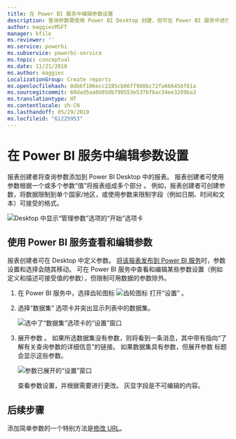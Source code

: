 ```yaml
---
title: 在 Power BI 服务中编辑参数设置
description: 查询参数需使用 Power BI Desktop 创建，但可在 Power BI 服务中进行查看和更新
author: maggiesMSFT
manager: kfile
ms.reviewer: ''
ms.service: powerbi
ms.subservice: powerbi-service
ms.topic: conceptual
ms.date: 11/21/2018
ms.author: maggies
LocalizationGroup: Create reports
ms.openlocfilehash: 8db6f106ecc2285cb66ff980bc72fa666456f81a
ms.sourcegitcommit: 60dad5aa0d85db790553e537bf8ac34ee3289ba3
ms.translationtype: HT
ms.contentlocale: zh-CN
ms.lasthandoff: 05/29/2019
ms.locfileid: "61225953"
---
```

# <a name="edit-parameter-settings-in-the-power-bi-service"></a>在 Power BI 服务中编辑参数设置
报表创建者将查询参数添加到 Power BI Desktop 中的报表。 报表创建者可使用参数根据一个或多个参数“值”将报表组成多个部分  。 例如，报表创建者可创建参数，将数据限制到单个国家/地区，或使用参数来限制字段（例如日期、时间和文本）可接受的格式。

![Desktop 中显示“管理参数”选项的“开始”选项卡](media/service-parameters/power-bi-manage-parameters.png)

## <a name="review-and-edit-parameters-in-power-bi-service"></a>使用 Power BI 服务查看和编辑参数

报表创建者可在 Desktop 中定义参数。 [将该报表发布到 Power BI 服务](desktop-upload-desktop-files.md)时，参数设置和选择会随其移动。 可在 Power BI 服务中查看和编辑某些参数设置（例如定义和描述可接受值的参数），但限制可用数据的参数除外。

1. 在 Power BI 服务中，选择齿轮图标 ![齿轮图标](media/service-parameters/power-bi-cog.png) 打开“设置”  。

2. 选择“数据集”  选项卡并突出显示列表中的数据集。 
    
    ![选中了“数据集”选项卡的“设置”窗口](media/service-parameters/power-bi-select-dataset2.png)

3. 展开参数  。  如果所选数据集没有参数，则将看到一条消息，其中带有指向“了解有关查询参数的详细信息”的链接。 如果数据集具有参数，但展开参数  标题会显示这些参数。 

    ![参数已展开的“设置”窗口](media/service-parameters/power-bi-settings.png)

    查看参数设置，并根据需要进行更改。 灰显字段是不可编辑的内容。 


## <a name="next-steps"></a>后续步骤
添加简单参数的一个特别方法是[修改 URL](service-url-filters.md)。